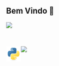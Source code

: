 ## Bem Vindo 🦋

</div>
  <a href="https://github.com/borboleta-vermelha">
  <img height="180em" src="https://github-readme-stats.vercel.app/api?username=borboleta-vermelha&show_icons=true&theme=dark&include_all_commits=true&count_private=true"/>
 
##
<div style="display: inline_block"><br>
    <img align="left"  height="40" width="40" src="https://raw.githubusercontent.com/devicons/devicon/master/icons/python/python-original.svg">
    <a href="https://www.youtube.com/channel/UCq2nY9SHpCL8pc2GDWFn9qw" target="_blank"><img src="https://img.shields.io/badge/YouTube-FF0000?style=for-the-badge&logo=youtube&logoColor=white" target="_blank"></a>
